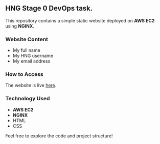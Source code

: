 ## HNG Stage 0 DevOps task.

This repository contains a simple static website deployed on **AWS EC2** using **NGINX**. 

### Website Content

* My full name
* My HNG username
* My email address

### How to Access

The website is live [here](http://34.236.114.212/).

### Technology Used

* **AWS EC2**
* **NGINX**
* HTML
* CSS


Feel free to explore the code and project structure!
